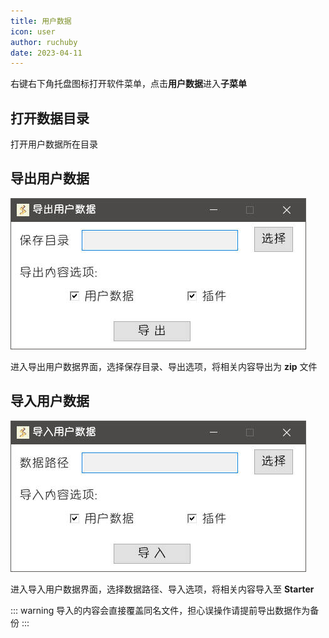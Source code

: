 ```yaml
---
title: 用户数据
icon: user
author: ruchuby
date: 2023-04-11
---
```


右键右下角托盘图标打开软件菜单，点击**用户数据**进入**子菜单**

## 打开数据目录

打开用户数据所在目录

## 导出用户数据

![导出用户数据](./export.jpg)

进入导出用户数据界面，选择保存目录、导出选项，将相关内容导出为 **zip** 文件

## 导入用户数据

![导入用户数据](./import.jpg)

进入导入用户数据界面，选择数据路径、导入选项，将相关内容导入至 **Starter**

::: warning
导入的内容会直接覆盖同名文件，担心误操作请提前导出数据作为备份
:::
